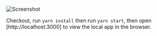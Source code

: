 ![Screenshot](https://cl.ly/12311b3r0W2g/js808.png)

Checkout, run `yarn install` then run `yarn start`, then open [http://localhost:3000] to view the
local app in the browser.
